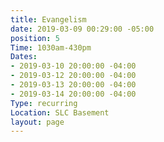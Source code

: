 ```yaml
---
title: Evangelism
date: 2019-03-09 00:29:00 -05:00
position: 5
Time: 1030am-430pm
Dates:
- 2019-03-10 20:00:00 -04:00
- 2019-03-12 20:00:00 -04:00
- 2019-03-13 20:00:00 -04:00
- 2019-03-14 20:00:00 -04:00
Type: recurring
Location: SLC Basement
layout: page
---
```


